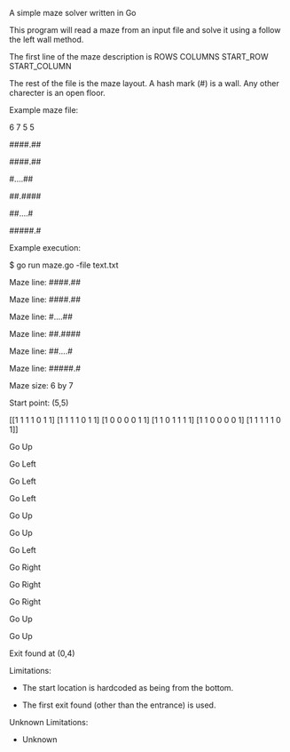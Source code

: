 A simple maze solver written in Go

This program will read a maze from an input file
and solve it using a follow the left wall method. 

The first line of the maze description is
ROWS COLUMNS START_ROW START_COLUMN

The rest of the file is the maze layout. A
hash mark (#) is a wall. Any other charecter is
an open floor. 

Example maze file:

6 7 5 5

####.##

####.##

#....##

##.####

##....#

#####.#

Example execution:

$ go run maze.go -file text.txt

Maze line: ####.##

Maze line: ####.##

Maze line: #....##

Maze line: ##.####

Maze line: ##....#

Maze line: #####.#

Maze size: 6 by 7

Start point: (5,5)

[[1 1 1 1 0 1 1] [1 1 1 1 0 1 1] [1 0 0 0 0 1 1] [1 1 0 1 1 1 1] [1 1 0 0 0 0 1] [1 1 1 1 1 0 1]]

Go Up

Go Left

Go Left

Go Left

Go Up

Go Up

Go Left

Go Right

Go Right

Go Right

Go Up

Go Up

Exit found at (0,4)



Limitations:

- The start location is hardcoded as being from the bottom. 

- The first exit found (other than the entrance) is used.

Unknown Limitations:

- Unknown
